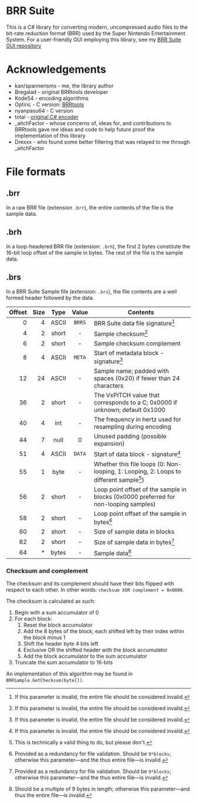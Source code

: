 ﻿# BRR Suite

This is a C# library for converting modern, uncompressed audio files to the bit-rate reduction format (BRR) used by the Super Nintendo Entertainment System. For a user-friendly GUI employing this library, see my [BRR Suite GUI repository](https://github.com/spannerisms/BRRSuiteGUI)

# Acknowledgements
  * kan/spannerisms - me, the library author
  * Bregalad - original BRRtools developer
  * Kode54 - encoding algorithms
  * Optiric - C version: [BRRtools](https://github.com/Optiroc/BRRtools)
  * nyanpasu64 - C version
  * total - [original C# encoder](https://github.com/tewtal/mITroid/blob/master/mITroid/NSPC/BRR.cs)
  * _aitchFactor - whose concerns of, ideas for, and contributions to BRRtools gave me ideas and code to help future proof the implementation of this library
  * Drexxx - who found some better filtering that was relayed to me through _aitchFactor


# File formats

## .brr
In a raw BRR file (extension `.brr`), the entire contents of the file is the sample data.

## .brh
In a loop-headered BRR file (extension: `.brh`), the first 2 bytes constitute the 16-bit loop offset of the sample in bytes. The rest of the file is the sample data.

## .brs
In a BRR Suite Sample file (extension: `.brs`), the file contents are a well formed header followed by the data.

| Offset | Size | Type  | Value  | Contents |
| ------:|-----:|:-----:|:------:| -------- |
|      0 |    4 | ASCII | `BRRS` | BRR Suite data file signature[^1] |
|      4 |    2 | short | -      | Sample checksum[^1] |
|      6 |    2 | short | -      | Sample checksum complement |
|      8 |    4 | ASCII | `META` | Start of metadata block - signature[^1] |
|     12 |   24 | ASCII | -      | Sample name; padded with spaces (0x20) if fewer than 24 characters |
|     36 |    2 | short | -      | The VxPITCH value that corresponds to a C; 0x0000 if unknown; default 0x1000 |
|     40 |    4 | int   | -      | The frequency in hertz used for resampling during encoding |
|     44 |    7 | null  | 0      | Unused padding (possible expansion)
|     51 |    4 | ASCII | `DATA` | Start of data block - signature[^1] |
|     55 |    1 | byte  | -      | Whether this file loops (0: Non-looping, 1: Looping, 2: Loops to different sample[^2]) |
|     56 |    2 | short | -      | Loop point offset of the sample in blocks (0x0000 preferred for non-looping samples) |
|     58 |    2 | short | -      | Loop point offset of the sample in bytes[^3] |
|     60 |    2 | short | -      | Size of sample data in blocks |
|     62 |    2 | short | -      | Size of sample data in bytes[^3] |
|     64 |    * | bytes | -      | Sample data[^4] |

[^1]: If this parameter is invalid, the entire file should be considered invalid.
[^2]: This is technically a valid thing to do, but please don't.
[^3]: Provided as a redundancy for file validation. Should be `9*blocks`; otherwise this parameter&mdash;and the thus entire file&mdash;is invalid.
[^4]: Should be a multiple of 9 bytes in length; otherwise this parameter&mdash;and thus the entire file&mdash;is invalid.

### Checksum and complement
The checksum and its complement should have their bits flipped with respect to each other. In other words: `checksum XOR complement = 0x0000`.

The checksum is calculated as such:

1. Begin with a sum accumulator of 0
2. For each block:
	1. Reset the block accumulator
	2. Add the 8 bytes of the block, each shifted left by their index within the block minus 1
	3. Shift the header byte 4 bits left
	4. Exclusive OR the shifted header with the block accumulator
	5. Add the block accumulator to the sum accumulator
3. Truncate the sum accumulator to 16-bits


An implementation of this algorithm may be found in `BRRSample.GetChecksum(byte[])`.

